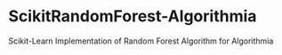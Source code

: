 # ScikitRandomForest-Algorithmia
Scikit-Learn Implementation of Random Forest Algorithm for Algorithmia
